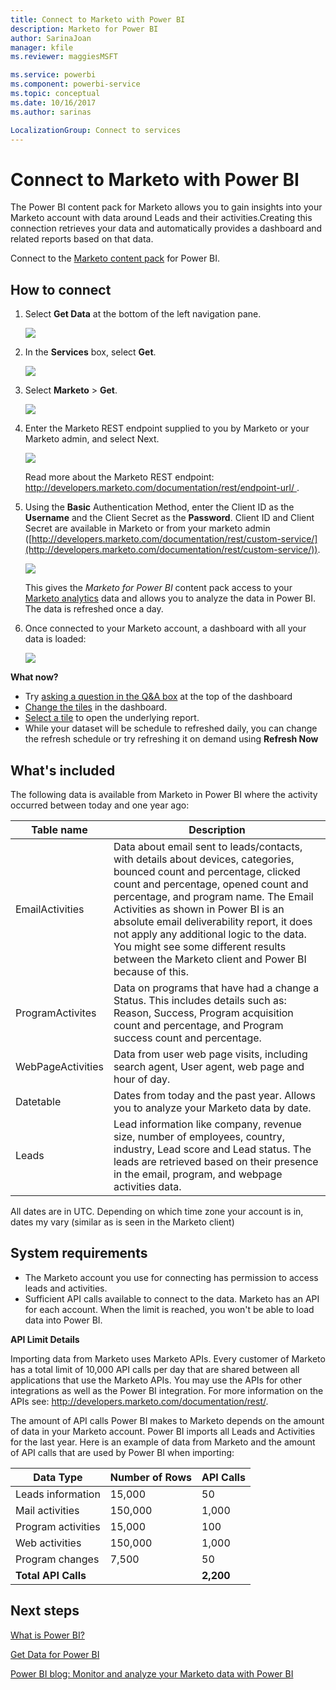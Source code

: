 ```yaml
---
title: Connect to Marketo with Power BI
description: Marketo for Power BI
author: SarinaJoan
manager: kfile
ms.reviewer: maggiesMSFT

ms.service: powerbi
ms.component: powerbi-service
ms.topic: conceptual
ms.date: 10/16/2017
ms.author: sarinas

LocalizationGroup: Connect to services
---
```

# Connect to Marketo with Power BI
The Power BI content pack for Marketo allows you to gain insights into your Marketo account with data around Leads and their activities.Creating this connection retrieves your data and automatically provides a dashboard and related reports based on that data.

Connect to the [Marketo content pack](https://app.powerbi.com/getdata/services/marketo) for Power BI.

## How to connect
1. Select **Get Data** at the bottom of the left navigation pane.
   
   ![](media/service-connect-to-marketo/pbi_getdata.png)
2. In the **Services** box, select **Get**.
   
   ![](media/service-connect-to-marketo/pbi_getservices.png) 
3. Select **Marketo** \> **Get**.
   
   ![](media/service-connect-to-marketo/marketo.png)
4. Enter the Marketo REST endpoint supplied to you by Marketo or your Marketo admin, and select Next.
   
   ![](media/service-connect-to-marketo/pbi_marketoconnect.png)
   
   Read more about the Marketo REST endpoint: [http://developers.marketo.com/documentation/rest/endpoint-url/ ](http://developers.marketo.com/documentation/rest/endpoint-url/).
5. Using the **Basic** Authentication Method, enter the Client ID as the **Username** and the Client Secret as the **Password**. Client ID and Client Secret are available in Marketo or from your marketo admin ([http://developers.marketo.com/documentation/rest/custom-service/](http://developers.marketo.com/documentation/rest/custom-service/)). 
   
   ![](media/service-connect-to-marketo/pbi_marketosignin.png)
   
   This gives the *Marketo for Power BI* content pack access to your [Marketo analytics](https://powerbi.microsoft.com/integrations/marketo) data and allows you to analyze the data in Power BI. The data is refreshed once a day.
6. Once connected to your Marketo account, a dashboard with all your data is loaded:
   
   ![](media/service-connect-to-marketo/pbi_marketodash.png)

**What now?**

* Try [asking a question in the Q&A box](power-bi-q-and-a.md) at the top of the dashboard
* [Change the tiles](service-dashboard-edit-tile.md) in the dashboard.
* [Select a tile](service-dashboard-tiles.md) to open the underlying report.
* While your dataset will be schedule to refreshed daily, you can change the refresh schedule or try refreshing it on demand using **Refresh Now**

## What's included
The following data is available from Marketo in Power BI where the activity occurred between today and one year ago:

| Table name | Description |
| --- | --- |
| EmailActivities |Data about email sent to leads/contacts, with details about devices, categories, bounced count and percentage, clicked count and percentage, opened count and percentage, and program name. The Email Activities as shown in Power BI is an absolute email deliverability report, it does not apply any additional logic to the data. You might see some different results between the Marketo client and Power BI because of this. |
| ProgramActivites |Data on programs that have had a change a Status. This includes details such as: Reason, Success, Program acquisition count and percentage, and Program success count and percentage. |
| WebPageActivities |Data from user web page visits, including search agent, User agent, web page and hour of day. |
| Datetable |Dates from today and the past year.  Allows you to analyze your Marketo data by date. |
| Leads |Lead information like company, revenue size, number of employees,   country, industry, Lead score and Lead status. The leads are retrieved based on their presence in the email, program, and webpage activities data. |

All dates are in UTC. Depending on which time zone your account is in, dates my vary (similar as is seen in the Marketo client)

## System requirements
* The Marketo account you use for connecting has permission to access leads and activities.
* Sufficient API calls available to connect to the data.  Marketo has an API for each account.  When the limit is reached, you won't be able to load data into Power BI. 

**API Limit Details**

Importing data from Marketo uses Marketo APIs. Every customer of Marketo has a total limit of 10,000 API calls per day that are shared between all applications that use the Marketo APIs. You may use the APIs for other integrations as well as the Power BI integration. For more information on the APIs see: <http://developers.marketo.com/documentation/rest/>.

The amount of API calls Power BI makes to Marketo depends on the amount of data in your Marketo account. Power BI imports all Leads and Activities for the last year. Here is an example of data from Marketo and the amount of API calls that are used by Power BI when importing:  

| Data Type | Number of Rows | API Calls |
| --- | --- | --- |
| Leads information |15,000 |50 |
| Mail activities |150,000 |1,000 |
| Program activities |15,000 |100 |
| Web activities |150,000 |1,000 |
| Program changes |7,500 |50 |
| **Total API Calls** | |**2,200** |

## Next steps
[What is Power BI?](power-bi-overview.md)

[Get Data for Power BI](service-get-data.md)

[Power BI blog: Monitor and analyze your Marketo data with Power BI](http://blogs.msdn.com/b/powerbi/archive/2015/03/19/monitor-and-analyze-your-marketo-data-with-power-bi.aspx)

